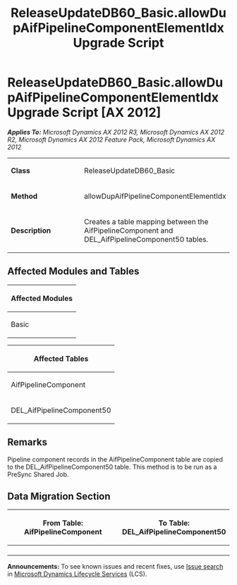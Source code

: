 ﻿---
title: ReleaseUpdateDB60_Basic.allowDupAifPipelineComponentElementIdx Upgrade Script
TOCTitle: ReleaseUpdateDB60_Basic.allowDupAifPipelineComponentElementIdx Upgrade Script
ms:assetid: 762de088-db1b-7ef7-6a0e-5cd65211d4b0
ms:mtpsurl: https://msdn.microsoft.com/en-us/library/JJ719322(v=AX.60)
ms:contentKeyID: 49709113
ms.date: 05/18/2015
mtps_version: v=AX.60
---

# ReleaseUpdateDB60\_Basic.allowDupAifPipelineComponentElementIdx Upgrade Script [AX 2012]


_**Applies To:** Microsoft Dynamics AX 2012 R3, Microsoft Dynamics AX 2012 R2, Microsoft Dynamics AX 2012 Feature Pack, Microsoft Dynamics AX 2012_

<table>
<colgroup>
<col style="width: 50%" />
<col style="width: 50%" />
</colgroup>
<tbody>
<tr class="odd">
<td><p><strong>Class</strong></p></td>
<td><p>ReleaseUpdateDB60_Basic</p></td>
</tr>
<tr class="even">
<td><p><strong>Method</strong></p></td>
<td><p>allowDupAifPipelineComponentElementIdx</p></td>
</tr>
<tr class="odd">
<td><p><strong>Description</strong></p></td>
<td><p>Creates a table mapping between the AifPipelineComponent and DEL_AifPipelineComponent50 tables.</p></td>
</tr>
</tbody>
</table>


## Affected Modules and Tables

<table>
<colgroup>
<col style="width: 100%" />
</colgroup>
<thead>
<tr class="header">
<th><p>Affected Modules</p></th>
</tr>
</thead>
<tbody>
<tr class="odd">
<td><p>Basic</p></td>
</tr>
</tbody>
</table>


<table>
<colgroup>
<col style="width: 100%" />
</colgroup>
<thead>
<tr class="header">
<th><p>Affected Tables</p></th>
</tr>
</thead>
<tbody>
<tr class="odd">
<td><p>AifPipelineComponent</p></td>
</tr>
<tr class="even">
<td><p>DEL_AifPipelineComponent50</p></td>
</tr>
</tbody>
</table>


## Remarks

Pipeline component records in the AifPipelineComponent table are copied to the DEL\_AifPipelineComponent50 table. This method is to be run as a PreSync Shared Job.

## Data Migration Section

<table>
<colgroup>
<col style="width: 50%" />
<col style="width: 50%" />
</colgroup>
<thead>
<tr class="header">
<th><p>From Table: AifPipelineComponent</p></th>
<th><p>To Table: DEL_AifPipelineComponent50</p></th>
</tr>
</thead>
<tbody>
<tr class="odd">
<td><p></p></td>
<td><p></p></td>
</tr>
</tbody>
</table>

  
**Announcements:** To see known issues and recent fixes, use [Issue search](http://go.microsoft.com/fwlink/?linkid=389258) in [Microsoft Dynamics Lifecycle Services](http://go.microsoft.com/fwlink/?linkid=306505) (LCS).

